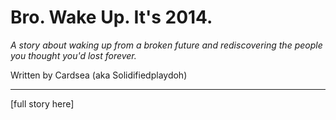 # Bro. Wake Up. It's 2014.

*A story about waking up from a broken future and rediscovering the people you thought you'd lost forever.*

Written by Cardsea (aka Solidifiedplaydoh)

---

[full story here]